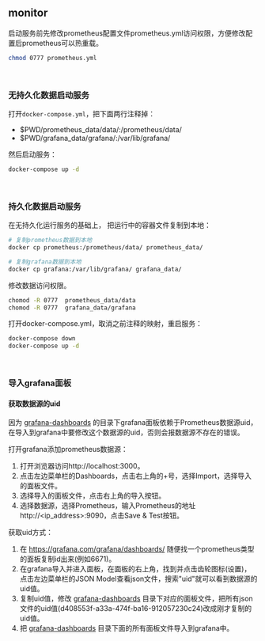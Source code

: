 ## monitor

启动服务前先修改prometheus配置文件prometheus.yml访问权限，方便修改配置后prometheus可以热重载。

```bash
chmod 0777 prometheus.yml
```

<br>

### 无持久化数据启动服务

打开`docker-compose.yml`，把下面两行注释掉：

- $PWD/prometheus_data/data/:/prometheus/data/
- $PWD/grafana_data/grafana/:/var/lib/grafana/

然后启动服务：

```bash
docker-compose up -d
```

<br>

### 持久化数据启动服务

在无持久化运行服务的基础上， 把运行中的容器文件复制到本地：

```bash
# 复制prometheus数据到本地
docker cp prometheus:/prometheus/data/ prometheus_data/

# 复制grafana数据到本地
docker cp grafana:/var/lib/grafana/ grafana_data/
```

修改数据访问权限。

```bash
chomod -R 0777  prometheus_data/data
chomod -R 0777  grafana_data/grafana
```

打开docker-compose.yml，取消之前注释的映射，重启服务：

```bash
docker-compose down
docker-compose up -d
```

<br>

### 导入grafana面板

#### 获取数据源的uid

因为 [grafana-dashboards](grafana-dashboards) 的目录下grafana面板依赖于Prometheus数据源uid，在导入到grafana中要修改这个数据源的uid，否则会报数据源不存在的错误。

打开grafana添加prometheus数据源：

1. 打开浏览器访问http://localhost:3000。
2. 点击左边菜单栏的Dashboards，点击右上角的+号，选择Import，选择导入的面板文件。
3. 选择导入的面板文件，点击右上角的导入按钮。
4. 选择数据源，选择Prometheus，输入Prometheus的地址 http://<ip_address>:9090，点击Save & Test按钮。

获取uid方式：

1. 在 https://grafana.com/grafana/dashboards/ 随便找一个prometheus类型的面板复制id出来(例如6671)。
2. 在grafana导入并进入面板，在面板的右上角，找到并点击齿轮图标(设置)，点击左边菜单栏的JSON Model查看json文件，搜索"uid"就可以看到数据源的uid值。
3. 复制uid值，修改 [grafana-dashboards](grafana-dashboards) 目录下对应的面板文件，把所有json文件的uid值(d408553f-a33a-474f-ba16-912057230c24)改成刚才复制的uid值。
4. 把 [grafana-dashboards](grafana-dashboards) 目录下面的所有面板文件导入到grafana中。

<br>
